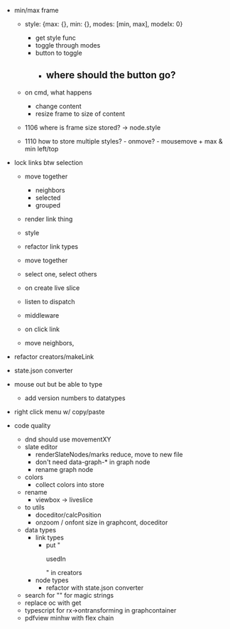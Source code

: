 - min/max frame
    - style: {max: {}, min: {}, modes: [min, max], modeIx: 0}
        - get style func
        - toggle through modes
        - button to toggle
            - where should the button go?
                - 

  
    - on cmd, what happens
        - change content
        - resize frame to size of content
    - 1106 where is frame size stored? -> node.style
    - 1110 how to store multiple styles? 
            - onmove?
                - mousemove + max & min left/top














- lock links btw selection

    - move together
        - neighbors
        - selected
        - grouped 
    
    - render link thing
    - style
    - refactor link types
    - move together
    - select one, select others
    - on create live slice
    - listen to dispatch
    - middleware
    - on click link
    - move neighbors, 





- refactor creators/makeLink
- state.json converter
- mouse out but be able to type
    - add version numbers to datatypes
- right click menu w/ copy/paste

- code quality
    - dnd should use movementXY
    - slate editor
        - renderSlateNodes/marks reduce, move to new file
        - don't need data-graph-* in graph node
        - rename graph node
    - colors
        - collect colors into store
    - rename
        - viewbox -> liveslice
    - to utils
        - doceditor/calcPosition
        - onzoom / onfont size in graphcont, doceditor
    - data types
        - link types
            - put "<p>usedIn</p>" in creators
        - node types
            - refactor with state.json converter
    - search for "" for magic strings
    - replace oc with get
    - typescript for rx->ontransforming in graphcontainer
    - pdfview minhw with flex chain